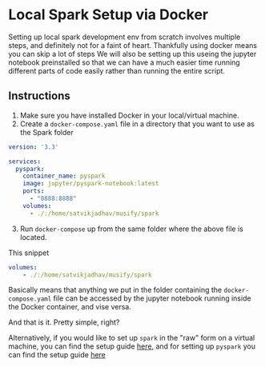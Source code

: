 # Local Spark Setup via Docker

 Setting up local spark development env from scratch involves multiple steps, and definitely not for a faint of heart. Thankfully using docker means you can skip a lot of steps
 We will also be setting up this useing the jupyter notebook preinstalled so that we can have a much easier time running different parts of code easily rather than running the entire script.

## Instructions

1. Make sure you have installed Docker in your local/virtual machine. 
2. Create a `docker-compose.yaml` file in a directory that you want to use as the Spark folder
```yaml
version: '3.3'

services:
  pyspark:
    container_name: pyspark
    image: jupyter/pyspark-notebook:latest
    ports:
      - "8888:8888"
    volumes:
      - ./:/home/satvikjadhav/musify/spark
```

3. Run `docker-compose` up from the same folder where the above file is located.

This snippet

```yaml
volumes:
    - ./:/home/satvikjadhav/musify/spark
```

Basically means that anything we put in the folder containing the `docker-compose.yaml` file can be accessed by the jupyter notebook running inside the Docker container, and vise versa. 

And that is it. Pretty simple, right?

Alternatively, if you would like to set up `spark` in the "raw" form on a virtual machine, you can find the setup guide [here](https://github.com/satvikjadhav/data-engineering-zoomcamp/blob/main/week_5_batch_processing/notes/installing_spark_on_linux.md), and for setting up `pyspark` you can find the setup guide [here](https://github.com/satvikjadhav/data-engineering-zoomcamp/blob/main/week_5_batch_processing/notes/setting_up_pyspark_on_linux.md)